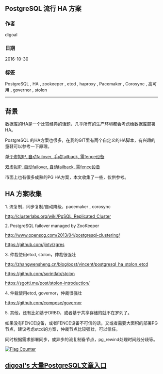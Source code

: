 ## PostgreSQL 流行 HA 方案
            
### 作者           
digoal            
            
### 日期          
2016-10-30             
            
### 标签          
PostgreSQL , HA , zookeeper , etcd , haproxy , Pacemaker , Corosync , 高可用 , governor , stolon                  
            
----          
            
## 背景 
数据库的HA是一个比较经典的话题，几乎所有的生产环境都会考虑给数据库部署HA。  
  
PostgreSQL 的HA方案也很多，在我的GIT里有两个自定义的HA脚本，有兴趣的童鞋可以参考一下原理。  
  
[单个虚拟IP, 自动failover, 手动failback, 需fence设备](https://github.com/digoal/sky_postgresql_cluster)  
  
[双虚拟IP, 自动failover, 自动failback, 需fence设备](https://github.com/digoal/PostgreSQL_HA_with_primary_standby_2vip)  
  
市面上也有很多成熟的PG HA方案，本文收集了一些，仅供参考。  
  
## HA 方案收集
1\. 流复制，同步复制/自动降级，pacemaker , corosync  
  
http://clusterlabs.org/wiki/PgSQL_Replicated_Cluster  
  
2\. PostgreSQL failover managed by ZooKeeper  
  
http://www.openscg.com/2013/04/postgresql-clustering/  
  
https://github.com/jinty/zgres  
  
3\. 仲裁使用etcd, stolon，仲裁很强壮    
  
http://zhangwensheng.cn/blog/post/vincent/postgresql_ha_stolon_etcd  
  
https://github.com/sorintlab/stolon  
  
https://sgotti.me/post/stolon-introduction/  
  
4\. 仲裁使用etcd, governor，仲裁很强壮     
  
https://github.com/compose/governor  
  
5\. 其他，还有比如基于DRBD，或者基于共享存储的就不在罗列了。  
      
如果没有FENCE设备，或者FENCE设备不可信的话，又或者需要大面积的部署PG节点，建议考虑etcd的方案，仲裁节点比较强壮，可以信任。  
  
同时根据需求部署同步，或异步的流复制备节点，pg_rewind处理时间线分歧等。  
  
    
  
<a rel="nofollow" href="http://info.flagcounter.com/h9V1"  ><img src="http://s03.flagcounter.com/count/h9V1/bg_FFFFFF/txt_000000/border_CCCCCC/columns_2/maxflags_12/viewers_0/labels_0/pageviews_0/flags_0/"  alt="Flag Counter"  border="0"  ></a>  
  
  
  
  
  
  
## [digoal's 大量PostgreSQL文章入口](https://github.com/digoal/blog/blob/master/README.md "22709685feb7cab07d30f30387f0a9ae")
  
